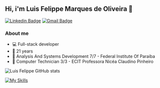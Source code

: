 ## Hi, i'm Luis Felippe Marques de Oliveira 👋

[![Linkedin Badge](https://img.shields.io/badge/LinkedIn-0A66C2.svg?style=for-the-badge&logo=LinkedIn&logoColor=white)](https://www.linkedin.com/in/luis-felipe-67b033210/)
[![Gmail Badge](https://img.shields.io/badge/Gmail-EA4335.svg?style=for-the-badge&logo=Gmail&logoColor=white)](mailto:luis.felippe@academico.ifpb.edu.br)

### About me

- :computer: Full-stack developer
- :bust_in_silhouette: 21 years
- :school: Analysis And Systems Development 7/7 - Federal Institute Of Paraiba
- :school: Computer Technician 3/3 - ECIT Professora Nicéa Claudino Pinheiro

![Luis Felippe GitHub stats](https://github-readme-stats.vercel.app/api?username=luisffelipe&show_icons=true&theme=radical)




[![My Skills](https://skillicons.dev/icons?i=html,css,javascript,typescript,nodejs,react,git&theme=light)](https://skillicons.dev)
